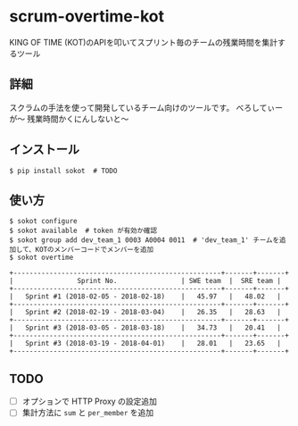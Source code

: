 # scrum-overtime-kot

KING OF TIME (KOT)のAPIを叩いてスプリント毎のチームの残業時間を集計するツール

## 詳細

スクラムの手法を使って開発しているチーム向けのツールです。
べろしてぃーが〜
残業時間かくにんしないと〜


## インストール

```
$ pip install sokot  # TODO
```

## 使い方

```
$ sokot configure
$ sokot available  # token が有効か確認
$ sokot group add dev_team_1 0003 A0004 0011  # 'dev_team_1' チームを追加して、KOTのメンバーコードでメンバーを追加
$ sokot overtime

+----------------------------------------------------+-------+-------+
|                Sprint No.                | SWE team  |  SRE team |
+----------------------------------------------------+-------+-------+
|   Sprint #1 (2018-02-05 - 2018-02-18)    |   45.97   |   48.02   |
+----------------------------------------------------+-------+-------+
|   Sprint #2 (2018-02-19 - 2018-03-04)    |   26.35   |   28.63   |
+----------------------------------------------------+-------+-------+
|   Sprint #3 (2018-03-05 - 2018-03-18)    |   34.73   |   20.41   |
+----------------------------------------------------+-------+-------+
|   Sprint #3 (2018-03-19 - 2018-04-01)    |   28.01   |   23.65   |
+----------------------------------------------------+-------+-------+
```

## TODO
* [ ] オプションで HTTP Proxy の設定追加
* [ ] 集計方法に `sum` と `per_member` を追加
